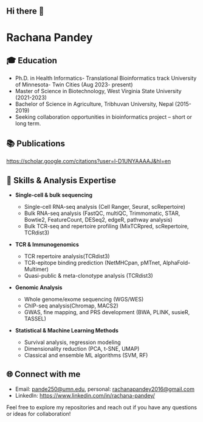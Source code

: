 ## Hi there 👋  
# Rachana Pandey  

🎓 Education
---  
- Ph.D. in Health Informatics- Translational Bioinformatics track University of Minnesota- Twin Cities (Aug 2023- present)
- Master of Science in Biotechnology, West Virginia State University (2021-2023)
- Bachelor of Science in Agriculture, Tribhuvan University, Nepal (2015-2019)
- Seeking collaboration opportunities in bioinformatics project – short or long term.


📚 Publications  
---  
https://scholar.google.com/citations?user=l-D1UNYAAAAJ&hl=en  
  
## 🧠 **Skills & Analysis Expertise**

- **Single-cell & bulk sequencing**
  - Single-cell RNA-seq analysis (Cell Ranger, Seurat, scRepertoire)  
  - Bulk RNA-seq analysis (FastQC, multiQC, Trimmomatic, STAR, Bowtie2, FeatureCount, DESeq2, edgeR, pathway analysis)  
  - Bulk TCR-seq and repertoire profiling (MixTCRpred, scRepertoire, TCRdist3)

- **TCR & Immunogenomics**
  - TCR repertoire analysis(TCRdist3)  
  - TCR-epitope binding prediction (NetMHCpan, pMTnet, AlphaFold-Multimer)  
  - Quasi-public & meta-clonotype analysis (TCRdist3)

- **Genomic Analysis**
  - Whole genome/exome sequencing (WGS/WES)  
  - ChIP-seq analysis(Chromap, MACS2)  
  - GWAS, fine mapping, and PRS development (BWA, PLINK, susieR, TASSEL)

- **Statistical & Machine Learning Methods**
  - Survival analysis, regression modeling  
  - Dimensionality reduction (PCA, t-SNE, UMAP)  
  - Classical and ensemble ML algorithms (SVM, RF)

🌐 Connect with me 
---  
- Email: pande250@umn.edu, personal: rachanapandey2016@gmail.com
- LinkedIn: https://www.linkedin.com/in/rachana-pandey/

Feel free to explore my repositories and reach out if you have any questions or ideas for collaboration!



